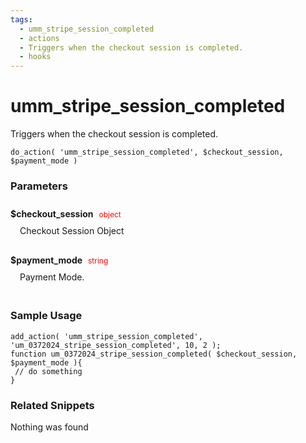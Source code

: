 ```yaml
---
tags: 
  - umm_stripe_session_completed
  - actions
  - Triggers when the checkout session is completed.
  - hooks
---
```

# umm\_stripe\_session\_completed
Triggers when the checkout session is completed.
<Badge text="Since 1.0.0" vertical="middle" />
``` php:no-line-numbers
do_action( 'umm_stripe_session_completed', $checkout_session, $payment_mode )
```
<div class='hook-sep'></div>

### Parameters

<div style='padding: 10px 0px 10px;'>
<strong>$checkout_session</strong> <span style='color:red;font-size:12px;padding: 0px 5px 0px 5px' >object</span>
<div style="margin-left:10px;padding: 10px 5px">Checkout Session Object</div>
</div>
<div style='padding: 10px 0px 10px;'>
<strong>$payment_mode</strong> <span style='color:red;font-size:12px;padding: 0px 5px 0px 5px' >string</span>
<div style="margin-left:10px;padding: 10px 5px">Payment Mode.</div>
</div>
<div class='hook-sep'></div>



### Sample Usage

``` php:no-line-numbers
add_action( 'umm_stripe_session_completed', 'um_0372024_stripe_session_completed', 10, 2 );
function um_0372024_stripe_session_completed( $checkout_session, $payment_mode ){
 // do something
}
```
<div class='hook-sep'></div>



### Related Snippets

Nothing was found


